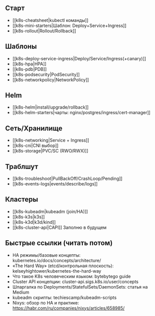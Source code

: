 ## Старт
- [[k8s-cheatsheet|kubectl команды]]
- [[k8s-mini-starters|Шаблон: Deploy+Service+Ingress]]
- [[k8s-rollout|Rollout/Rollback]]

## Шаблоны
- [[k8s-deploy-service-ingress|Deploy/Service/Ingress(+canary)]]
- [[k8s-hpa|HPA]]
- [[k8s-pdb|PDB]]
- [[k8s-podsecurity|PodSecurity]]
- [[k8s-networkpolicy|NetworkPolicy]]

## Helm
- [[k8s-helm|install/upgrade/rollback]]
- [[k8s-helm-starters|чарты: nginx/postgres/ingress/cert-manager]]

## Сеть/Хранилище
- [[k8s-networking|Service + Ingress]]
- [[k8s-cni|CNI выбор]]
- [[k8s-storage|PVC/SC (RWO/RWX)]]

## Траблшут
- [[k8s-troubleshoot|PullBackOff/CrashLoop/Pending]]
- [[k8s-events-logs|events/describe/logs]]

## Кластеры
- [[k8s-kubeadm|kubeadm (join/HA)]]
- [[k8s-k3s|k3s]]
- [[k8s-k3d|k3d/kind]]
- [[k8s-cluster-api|CAPI]]
Заполню в будущем
## Быстрые ссылки (читать потом) 
- HA режимы/базовые концепты: kubernetes.io/docs/concepts/architecture/ 
- «The Hard Way» (etcd/контрольная плоскость): kelseyhightower/kubernetes-the-hard-way 
- Что такое K8s человеческим языком: bytebytego guide 
- Cluster API концепции: cluster-api.sigs.k8s.io/user/concepts 
- Шпаргалка по Deployments/StatefulSets/DaemonSets: статья на Medium 
- kubeadm скрипты: techiescamp/kubeadm-scripts 
- Nixys: обзор по HA и практике: https://habr.com/ru/companies/nixys/articles/658985/